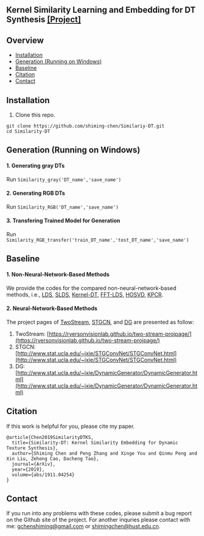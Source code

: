 ## Kernel Similarity Learning and Embedding for DT Synthesis [[Project]](https://shiming-chen.github.io/Similarity-page/Similarit.html)


<!--![](https://github.com/shiming-chen/Similariy-DT/blob/master/core-idea1.jpg)-->



## Overview 
- [Installation](##installation)
- [Generation (Running on Windows)](##Generation (Running on Windows))
- [Baseline](##baseline)
- [Citation](##citation)
- [Contact](##contact)




## Installation
1. Clone this repo.

```
git clone https://github.com/shiming-chen/Similariy-DT.git
cd Similarity-DT
```



## Generation (Running on Windows)

#### 1. Generating gray DTs

Run `Similarity_gray('DT_name','save_name')`

#### 2. Generating RGB DTs

Run `Similarity_RGB('DT_name','save_name')`

#### 3. Transfering Trained Model for Generation

Run `Similarity_RGB_transfer('train_DT_name','test_DT_name','save_name')`

## Baseline

#### 1. Non-Neural-Network-Based Methods
We provide the codes for the compared non-neural-network-based methods, i.e., [LDS](), [SLDS](), [Kernel-DT](), [FFT-LDS](), [HOSVD](), [KPCR]().

#### 2. Neural-Network-Based Methods
The project pages of [TwoStream](https://ryersonvisionlab.github.io/two-stream-projpage/), [STGCN](http://www.stat.ucla.edu/~jxie/STGConvNet/STGConvNet.html), and [DG](http://www.stat.ucla.edu/~jxie/DynamicGenerator/DynamicGenerator.html) are presented as follow:

1. TwoStream: [https://ryersonvisionlab.github.io/two-stream-projpage/](https://ryersonvisionlab.github.io/two-stream-projpage/)
2. STGCN: [http://www.stat.ucla.edu/~jxie/STGConvNet/STGConvNet.html](http://www.stat.ucla.edu/~jxie/STGConvNet/STGConvNet.html)
3. DG:  [http://www.stat.ucla.edu/~jxie/DynamicGenerator/DynamicGenerator.html](http://www.stat.ucla.edu/~jxie/DynamicGenerator/DynamicGenerator.html)



## Citation
If this work is helpful for you, please cite my paper.

```
@article{Chen2019SimilarityDTKS,
  title={Similarity-DT: Kernel Similarity Embedding for Dynamic Texture Synthesis},
  author={Shiming Chen and Peng Zhang and Xinge You and Qinmu Peng and Xin Liu, Zehong Cao, Dacheng Tao},
  journal={ArXiv},
  year={2019},
  volume={abs/1911.04254}
}
```

## Contact
If you run into any problems with these codes, please submit a bug report on the Github site of the project. For another inquries please contact with me: gchenshiming@gmail.com or shimingchen@hust.edu.cn.





